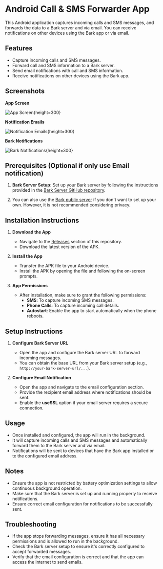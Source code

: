 # Android Call & SMS Forwarder App

This Android application captures incoming calls and SMS messages, and forwards the data to a Bark server and via email. You can receive notifications on other devices using the Bark app or via email.

## Features
- Capture incoming calls and SMS messages.
- Forward call and SMS information to a Bark server.
- Send email notifications with call and SMS information.
- Receive notifications on other devices using the Bark app.

## Screenshots

__App Screen__

![App Screen](./screenshots/screenshot1.png){height=300}

__Notification Emails__

![Notification Emails](./screenshots/screenshot2.png){height=300}

__Bark Notifications__

![Bark Notifications](./screenshots/screenshot3.png){height=300}

## Prerequisites (Optional if only use Email notification)
1. **Bark Server Setup**: Set up your Bark server by following the instructions provided in the [Bark Server GitHub repository](https://github.com/Finb/bark-server/blob/master/README.md).

2. You can also use the [Bark public server](https://bark.day.app/) if you don't want to set up your own. However, it is not recommended considering privacy.

## Installation Instructions
1. **Download the App**
   - Navigate to the [Releases](https://github.com/jinweijie/notify-me/releases) section of this repository.
   - Download the latest version of the APK.

2. **Install the App**
   - Transfer the APK file to your Android device.
   - Install the APK by opening the file and following the on-screen prompts.

3. **App Permissions**
   - After installation, make sure to grant the following permissions:
     - **SMS**: To capture incoming SMS messages.
     - **Phone Calls**: To capture incoming call details.
     - **Autostart**: Enable the app to start automatically when the phone reboots.

## Setup Instructions
1. **Configure Bark Server URL**
   - Open the app and configure the Bark server URL to forward incoming messages.
   - You can obtain the base URL from your Bark server setup (e.g., `http://your-bark-server-url/...`).

2. **Configure Email Notification**
   - Open the app and navigate to the email configuration section.
   - Provide the recipient email address where notifications should be sent.
   - Enable the **useSSL** option if your email server requires a secure connection.

## Usage
- Once installed and configured, the app will run in the background.
- It will capture incoming calls and SMS messages and automatically forward them to the Bark server and via email.
- Notifications will be sent to devices that have the Bark app installed or to the configured email address.

## Notes
- Ensure the app is not restricted by battery optimization settings to allow continuous background operation.
- Make sure that the Bark server is set up and running properly to receive notifications.
- Ensure correct email configuration for notifications to be successfully sent.

## Troubleshooting
- If the app stops forwarding messages, ensure it has all necessary permissions and is allowed to run in the background.
- Check the Bark server setup to ensure it's correctly configured to accept forwarded messages.
- Verify that the email configuration is correct and that the app can access the internet to send emails.


